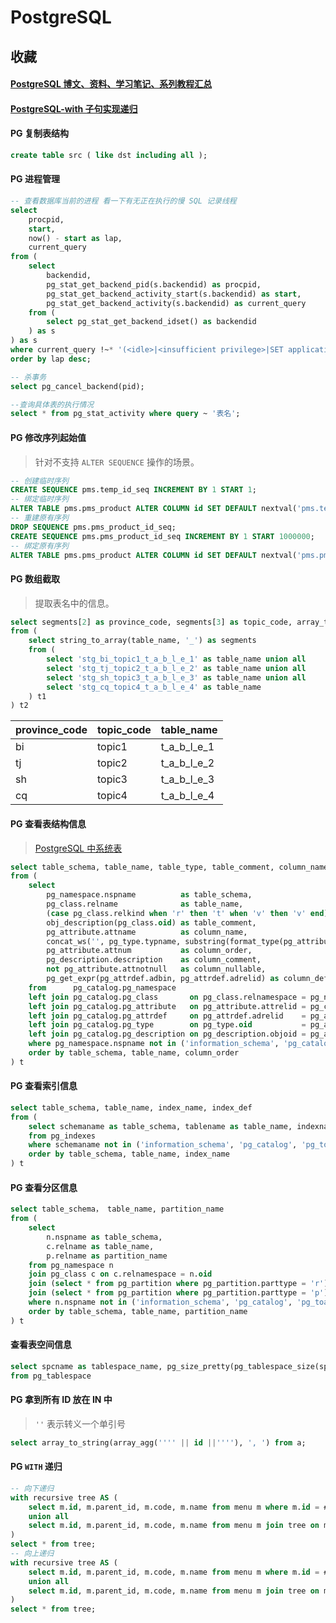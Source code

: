 # PostgreSQL

## 收藏

#### [PostgreSQL 博文、资料、学习笔记、系列教程汇总](https://www.cnblogs.com/aixing/p/14918624.html)

#### [PostgreSQL-with 子句实现递归](https://zhuanlan.zhihu.com/p/159555056)

#### PG 复制表结构

```sql
create table src ( like dst including all );
```

#### PG 进程管理

```sql
-- 查看数据库当前的进程 看一下有无正在执行的慢 SQL 记录线程
select
    procpid,
    start,
    now() - start as lap,
    current_query
from (
    select
        backendid,
        pg_stat_get_backend_pid(s.backendid) as procpid,
        pg_stat_get_backend_activity_start(s.backendid) as start,
        pg_stat_get_backend_activity(s.backendid) as current_query
    from (
        select pg_stat_get_backend_idset() as backendid
    ) as s
) as s
where current_query !~* '(<idle>|<insufficient privilege>|SET application_name|SET SESSION search_path|SHOW search_path)'
order by lap desc;

-- 杀事务
select pg_cancel_backend(pid);

--查询具体表的执行情况
select * from pg_stat_activity where query ~ '表名';
```

#### PG 修改序列起始值

> 针对不支持 `ALTER SEQUENCE` 操作的场景。

```sql
-- 创建临时序列
CREATE SEQUENCE pms.temp_id_seq INCREMENT BY 1 START 1;
-- 绑定临时序列
ALTER TABLE pms.pms_product ALTER COLUMN id SET DEFAULT nextval('pms.temp_id_seq');
-- 重建原有序列
DROP SEQUENCE pms.pms_product_id_seq;
CREATE SEQUENCE pms.pms_product_id_seq INCREMENT BY 1 START 1000000;
-- 绑定原有序列
ALTER TABLE pms.pms_product ALTER COLUMN id SET DEFAULT nextval('pms.pms_product_id_seq');
```

#### PG 数组截取

> 提取表名中的信息。

```sql
select segments[2] as province_code, segments[3] as topic_code, array_to_string(segments[4:(array_length(segments, 1))], '_')
from (
    select string_to_array(table_name, '_') as segments
    from (
        select 'stg_bi_topic1_t_a_b_l_e_1' as table_name union all
        select 'stg_tj_topic2_t_a_b_l_e_2' as table_name union all
        select 'stg_sh_topic3_t_a_b_l_e_3' as table_name union all
        select 'stg_cq_topic4_t_a_b_l_e_4' as table_name
    ) t1
) t2
```

| province_code | topic_code | table_name  |
| ------------- | ---------- | ----------- |
| bi            | topic1     | t_a_b_l_e_1 |
| tj            | topic2     | t_a_b_l_e_2 |
| sh            | topic3     | t_a_b_l_e_3 |
| cq            | topic4     | t_a_b_l_e_4 |

#### PG 查看表结构信息

> [PostgreSQL 中系统表](https://blog.csdn.net/qq_33459369/article/details/124021543)

```sql
select table_schema, table_name, table_type, table_comment, column_name, column_type, column_order, column_comment, column_nullable, column_default
from (
    select
        pg_namespace.nspname          as table_schema,
        pg_class.relname              as table_name,
        (case pg_class.relkind when 'r' then 't' when 'v' then 'v' end) as table_type,
        obj_description(pg_class.oid) as table_comment,
        pg_attribute.attname          as column_name,
        concat_ws('', pg_type.typname, substring(format_type(pg_attribute.atttypid, pg_attribute.atttypmod) from '\(.*\)')) as column_type,
        pg_attribute.attnum           as column_order,
        pg_description.description    as column_comment,
        not pg_attribute.attnotnull   as column_nullable,
        pg_get_expr(pg_attrdef.adbin, pg_attrdef.adrelid) as column_default
    from      pg_catalog.pg_namespace
    left join pg_catalog.pg_class       on pg_class.relnamespace = pg_namespace.oid
    left join pg_catalog.pg_attribute   on pg_attribute.attrelid = pg_class.oid
    left join pg_catalog.pg_attrdef     on pg_attrdef.adrelid    = pg_attribute.attrelid and pg_attrdef.adnum = pg_attribute.attnum
    left join pg_catalog.pg_type        on pg_type.oid           = pg_attribute.atttypid
    left join pg_catalog.pg_description on pg_description.objoid = pg_attribute.attrelid and pg_description.objsubid = pg_attribute.attnum
    where pg_namespace.nspname not in ('information_schema', 'pg_catalog', 'pg_toast') and pg_class.relkind in ('r', 'v') and pg_attribute.attnum > 0 and pg_attribute.attisdropped = false
    order by table_schema, table_name, column_order
) t
```

#### PG 查看索引信息

```sql
select table_schema, table_name, index_name, index_def
from (
    select schemaname as table_schema, tablename as table_name, indexname as index_name, indexdef as index_def
    from pg_indexes
    where schemaname not in ('information_schema', 'pg_catalog', 'pg_toast')
    order by table_schema, table_name, index_name
) t
```

#### PG 查看分区信息

```sql
select table_schema， table_name, partition_name
from (
    select
        n.nspname as table_schema,
        c.relname as table_name,
        p.relname as partition_name
    from pg_namespace n
    join pg_class c on c.relnamespace = n.oid
    join (select * from pg_partition where pg_partition.parttype = 'r') r on r.parentid = c.oid
    join (select * from pg_partition where pg_partition.parttype = 'p') p on p.parentid = r.parentid
    where n.nspname not in ('information_schema', 'pg_catalog', 'pg_toast')
    order by table_schema, table_name, partition_name
) t
```

#### 查看表空间信息

```sql
select spcname as tablespace_name, pg_size_pretty(pg_tablespace_size(spcname)) as tablespace_size
from pg_tablespace
```

#### PG 拿到所有 ID 放在 IN 中

> `''` 表示转义一个单引号

```sql
select array_to_string(array_agg('''' || id ||''''), ', ') from a;
```

#### PG `WITH` 递归

```sql
-- 向下递归
with recursive tree AS (
    select m.id, m.parent_id, m.code, m.name from menu m where m.id = #{id}
    union all
    select m.id, m.parent_id, m.code, m.name from menu m join tree on m.parent_id = tree.id
)
select * from tree;
-- 向上递归
with recursive tree AS (
    select m.id, m.parent_id, m.code, m.name from menu m where m.id = #{id}
    union all
    select m.id, m.parent_id, m.code, m.name from menu m join tree on m.id = tree.parent_id
)
select * from tree;
```
